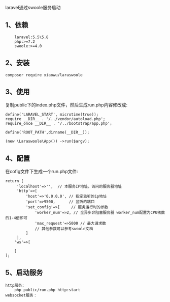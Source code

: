 laravel通过swoole服务启动
## 1、依赖
```
    laravel:5.5\5.8
    php:>=7.2
    swoole:>=4.0

```

## 2、安装
```$xslt
composer require xiaowu/laraswoole
```

## 3、使用
复制public下的index.php文件，然后生成run.php内容修改成:
```$xslt
define('LARAVEL_START', microtime(true));
require __DIR__ . '/../vendor/autoload.php';
require_once __DIR__ . '/../bootstrap/app.php';

define('ROOT_PATH',dirname(__DIR__));

(new \Laraswoole\App()) ->run($argv);

```

## 4、配置
在cofig文件下生成一个run.php文件:
```$xslt
return [
     'localhost'=>'',  // 本服务IP地址，访问的服务器地址
     'http'=>[
         'host'=>'0.0.0.0', // 指定监听的ip地址
         'port'=>9500,      // 监听的端口
         'set_config'=>[     // 服务运行时的参数
             'worker_num'=>2, // 全异步非阻塞服务器 worker_num配置为CPU核数的1-4倍即可
             'max_request'=>5000 // 最大请求数
             // 其他参数可以参考swoole文档
         ]
     ],
    'ws'=>[
    
    ]
];
```

## 5、启动服务
```$xslt
http服务:
    php public/run.php http:start
websocket服务：
    
```
